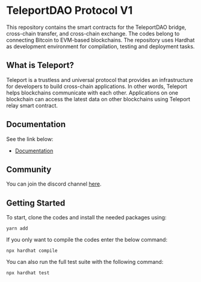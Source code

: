 # TeleportDAO Protocol V1

This repository contains the smart contracts for the TeleportDAO bridge, cross-chain transfer, and cross-chain exchange. The codes belong to connecting Bitcoin to EVM-based blockchains. The repository uses Hardhat as development environment for compilation, testing and deployment tasks.

## What is Teleport?

Teleport is a trustless and universal protocol that provides an infrastructure for developers to build cross-chain applications. In other words, Teleport helps blockchains communicate with each other. Applications on one blockchain can access the latest data on other blockchains using Teleport relay smart contract.

## Documentation

See the link below: 
- [Documentation](https://docs.teleportdao.xyz/introduction/what-is-teleportdao)

## Community

You can join the discord channel [here](https://discord.com/invite/6RSsgfQgcb).

## Getting Started

To start, clone the codes and install the needed packages using:

`yarn add`

If you only want to compile the codes enter the below command:

`npx hardhat compile`

You can also run the full test suite with the following command:

`npx hardhat test`
